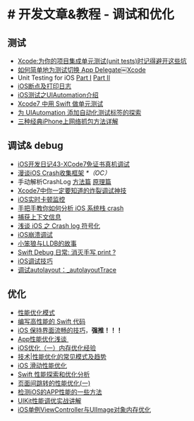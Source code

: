 # \# 开发文章&教程 - 调试和优化
## 测试
- [Xcode:为你的项目集成单元测试(unit tests)时记得避开这些坑][1]
- [如何简单地为测试切换 App Delegate￼Xcode][2] 
- Unit Testing for iOS [Part Ⅰ][3] [Part Ⅱ][4]
- [iOS断点及打印日志][5]
- [iOS测试之UIAutomation介绍][6]
- [Xcode7 中用 Swift 做单元测试][7]
- [为 UIAutomation 添加自动化测试标签的探索][8]
- [三种经典iPhone上网络抓包方法详解][9]

## 调试& debug
- [iOS开发日记43-XCode7免证书真机调试][10]
- [漫谈iOS Crash收集框架][11] _\*（OC）_
- 手动解析CrashLog [方法篇][12] [原理篇][13]
- [Xcode7中你一定要知道的炸裂调试神技][14]
- [iOS实时卡顿监控][15]
- [手把手教你如何分析 iOS 系统栈 crash][16]
- [捕获上下文信息][17]
- [浅谈 iOS 之 Crash log 符号化][18]
- [iOS崩溃调试][19]
- [小笨狼与LLDB的故事][20]
- [Swift Debug 日常: 消灭手写 print ?][21]
- [iOS调试技巧][22]
- [调试autolayout：\_autolayoutTrace][23]

## 优化
- [性能优化模式][24]
- [编写高性能的 Swift 代码][25]
- [iOS 保持界面流畅的技巧][26]，**强推！！！**
- [App性能优化浅谈 ][27]
- [iOS优化（一）内存优化经验][28]
- [技术|性能优化的常见模式及趋势][29]
- [iOS 滑动性能优化][30]
- [Swift 性能探索和优化分析][31]
- [页面间跳转的性能优化(一)][32]
- [检测iOS的APP性能的一些方法][33]
- [UIKit性能调优实战讲解][34]
- [iOS单例ViewController与UIImage对象内存优化][35]


[1]:	http://www.jianshu.com/p/d15a7dea0c5a "Xcode:为你的项目集成单元测试(unit tests)时记得避开这些坑"
[2]:	http://www.cocoachina.com/ios/20151222/14766.html
[3]:	http://chengway.in/unit-testing-for-ios-part-i/ "Unit Testing for iOS Part Ⅰ"
[4]:	http://chengway.in/unit-testing-for-ios-part-ii/ "Unit Testing for iOS Part Ⅱ"
[5]:	http://www.cnblogs.com/jsin-han/p/5156384.html "iOS断点及打印日志"
[6]:	http://summertreee.github.io/blog/2016/02/29/iosce-shi-zhi-uiautomationjie-shao/ "iOS测试之UIAutomation介绍"
[7]:	http://swift.gg/2016/03/23/unit-testing-swift/ "Xcode7 中用 Swift 做单元测试"
[8]:	http://yulingtianxia.com/blog/2016/03/28/Add-UITest-Label-for-UIAutomation/ "为 UIAutomation 添加自动化测试标签的探索"
[9]:	http://www.cnblogs.com/TingyunAPM/p/5302867.html "三种经典iPhone上网络抓包方法详解"
[10]:	http://www.cnblogs.com/Twisted-Fate/p/4935487.html "iOS开发日记43-XCode7免证书真机调试"
[11]:	http://nianxi.net/ios/ios-crash-reporter/
[12]:	http://foggry.com/blog/2015/07/27/ru-he-shou-dong-jie-xi-crashlog/ "手动解析CrashLog之----方法篇"
[13]:	http://foggry.com/blog/2015/08/10/ru-he-shou-dong-jie-xi-crashlogzhi-yuan-li-pian/ "手动解析CrashLog之----原理篇"
[14]:	http://www.jianshu.com/p/70ed36cf8a98
[15]:	http://www.tanhao.me/code/151113.html/ "iOS实时卡顿监控"
[16]:	http://bugly.qq.com/bbs/forum.php?mod=viewthread&tid=194
[17]:	http://swift.gg/2015/11/16/capturing-context-swiftlang/ "捕获上下文信息"
[18]:	http://news.oneapm.com/crash-log-ios/ "浅谈 iOS 之 Crash log 符号化"
[19]:	http://www.jianshu.com/p/77660e626874 "iOS崩溃调试"
[20]:	http://www.jianshu.com/p/e89af3e9a8d7 "小笨狼与LLDB的故事"
[21]:	http://www.jianshu.com/p/55ce421e47e9 "Swift Debug 日常: 消灭手写 print ?"
[22]:	http://www.henishuo.com/ios-lldb-debug-tech/ "iOS调试技巧"
[23]:	http://www.jianshu.com/p/3d642af85171 "调试autolayout：_autolayoutTrace（20160323补充）"
[24]:	http://tech.meituan.com/performance_tuning_pattern.html "性能优化模式"
[25]:	http://www.oschina.net/translate/swift-optimizationtips
[26]:	http://blog.ibireme.com/2015/11/12/smooth_user_interfaces_for_ios/
[27]:	http://blog.csdn.net/wwj_748/article/details/50322581 "App性能优化浅谈"
[28]:	http://www.jianshu.com/p/ef52250df748 "iOS优化（一）内存优化经验"
[29]:	http://mp.weixin.qq.com/s?__biz=MzA5MTA0NjgzMQ==&mid=402378996&idx=1&sn=375044215c5189638570291fb89afa45&scene=1&srcid=0107C7OW9W8ANejPmmfcVRrB&from=groupmessage&isappinstalled=0#wechat_redirect
[30]:	http://www.cnblogs.com/smileEvday/articles/iOS_performance.html "iOS 滑动性能优化"
[31]:	https://onevcat.com/2016/02/swift-performance/ "Swift 性能探索和优化分析"
[32]:	http://www.jianshu.com/p/77847c0027c9 "页面间跳转的性能优化(一)"
[33]:	http://www.starming.com/index.php
[34]:	http://www.jianshu.com/p/619cf14640f3 "UIKit性能调优实战讲解"
[35]:	http://blog.talisk.cn/blog/2016/03/30/iOS-Singleton-ViewController-Performance-optimization/